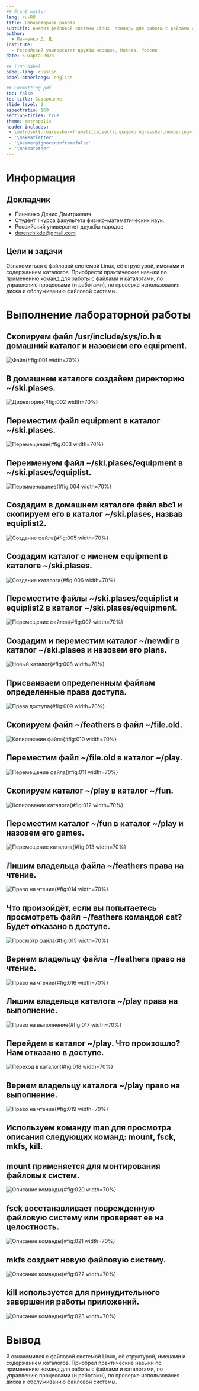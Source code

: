 ```yaml
---
## Front matter
lang: ru-RU
title: Лабораторная работа 
subtitle: Анализ файловой системы Linux. Команды для работы с файлами и каталогами
author:
  - Панченко Д. Д.
institute:
  - Российский университет дружбы народов, Москва, Россия
date: 6 марта 2023

## i18n babel
babel-lang: russian
babel-otherlangs: english

## Formatting pdf
toc: false
toc-title: Содержание
slide_level: 2
aspectratio: 169
section-titles: true
theme: metropolis
header-includes:
 - \metroset{progressbar=frametitle,sectionpage=progressbar,numbering=fraction}
 - '\makeatletter'
 - '\beamer@ignorenonframefalse'
 - '\makeatother'
---
```


# Информация

## Докладчик

  * Панченко Денис Дмитриевич
  * Студент 1 курса факультета физико-математических наук.
  * Российский университет дружбы народов
  * [derenchikde@gmail.com](mailto:derenchikde@gmail.com)

## Цели и задачи

Ознакомиться с файловой системой Linux, её структурой, именами и содержанием каталогов. Приобрести практические навыки по применению команд для работы с файлами и каталогами, по управлению процессами (и работами), по проверке использования диска и обслуживанию файловой системы.

# Выполнение лабораторной работы

## Скопируем файл /usr/include/sys/io.h в домашний каталог и назовием его equipment.

![Файл](image/1.png){#fig:001 width=70%}

## В домашнем каталоге создайем директорию ~/ski.plases.

![Директория](image/2.png){#fig:002 width=70%}

## Переместим файл equipment в каталог ~/ski.plases.

![Перемещение](image/3.png){#fig:003 width=70%}

## Переименуем файл ~/ski.plases/equipment в ~/ski.plases/equiplist.

![Переименование](image/4.png){#fig:004 width=70%}

## Создадим в домашнем каталоге файл abc1 и скопируем его в каталог ~/ski.plases, назвав equiplist2.

![Создание файла](image/5.png){#fig:005 width=70%}

## Создадим каталог с именем equipment в каталоге ~/ski.plases.

![Создание каталога](image/6.png){#fig:006 width=70%}

## Переместите файлы ~/ski.plases/equiplist и equiplist2 в каталог ~/ski.plases/equipment.

![Перемещение файлов](image/7.png){#fig:007 width=70%}

## Создадим и переместим каталог ~/newdir в каталог ~/ski.plases и назовем его plans.

![Новый каталог](image/8.png){#fig:008 width=70%}

## Присваиваем определенным файлам определенные права доступа.

![Права доступа](image/9.png){#fig:009 width=70%}

## Скопируем файл ~/feathers в файл ~/file.old.

![Копирование файла](image/10.png){#fig:010 width=70%}

## Переместим файл ~/file.old в каталог ~/play.

![Перемещение файла](image/11.png){#fig:011 width=70%}

## Скопируем каталог ~/play в каталог ~/fun.

![Копирование каталога](image/12.png){#fig:012 width=70%}

## Переместим каталог ~/fun в каталог ~/play и назовем его games.

![Перемещение каталога](image/13.png){#fig:013 width=70%}

## Лишим владельца файла ~/feathers права на чтение.

![Право на чтение](image/14.png){#fig:014 width=70%}

## Что произойдёт, если вы попытаетесь просмотреть файл ~/feathers командой cat? Будет отказано в доступе.

![Просмотр файла](image/15.png){#fig:015 width=70%}

## Вернем владельцу файла ~/feathers право на чтение.

![Право на чтение](image/16.png){#fig:016 width=70%}

## Лишим владельца каталога ~/play права на выполнение.

![Право на выполнение](image/17.png){#fig:017 width=70%}

## Перейдем в каталог ~/play. Что произошло? Нам отказано в доступе.

![Переход в каталог](image/18.png){#fig:018 width=70%}

## Вернем владельцу каталога ~/play право на выполнение.

![Право на чтение](image/19.png){#fig:019 width=70%}

## Используем команду man для просмотра описания следующих команд: mount, fsck, mkfs, kill.

## mount применяется для монтирования файловых систем.

![Описание команды](image/20.png){#fig:020 width=70%}

## fsck восстанавливает поврежденную файловую систему или проверяет ее на целостность.

![Описание команды](image/21.png){#fig:021 width=70%}

## mkfs создает новую файловую систему.

![Описание команды](image/22.png){#fig:022 width=70%}

## kill используется для принудительного завершения работы приложений.

![Описание команды](image/23.png){#fig:023 width=70%}

# Вывод

Я ознакомился с файловой системой Linux, её структурой, именами и содержанием каталогов. Приобрел практические навыки по применению команд для работы с файлами и каталогами, по управлению процессами (и работами), по проверке использования диска и обслуживанию файловой системы.
